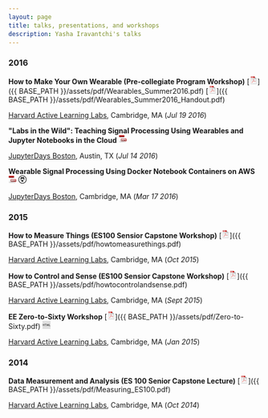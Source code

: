 ```yaml
---
layout: page
title: talks, presentations, and workshops
description: Yasha Iravantchi's talks
---
```




###  2016

**How to Make Your Own Wearable (Pre-collegiate Program Workshop)**
[![ppt](icons16/pdf-icon.png)]({{ BASE_PATH }}/assets/pdf/Wearables_Summer2016.pdf)
[![pdf](icons16/pdf-icon.png)]({{ BASE_PATH }}/assets/pdf/Wearables_Summer2016_Handout.pdf)

[Harvard Active Learning Labs](https://www.seas.harvard.edu/active-learning-labs), Cambridge, MA 
(_Jul 19 2016_)

**"Labs in the Wild": Teaching Signal Processing Using Wearables and Jupyter Notebooks in the Cloud**
[![ppt](icons16/ppt-icon.png)](https://docs.google.com/presentation/d/1bPhmXAmXpd-pwArVMlKfe34wDgWhY0wA56ERL6CSNcw/edit?usp=sharing)

[JupyterDays Boston](http://scipy2016.scipy.org/ehome/index.php?eventid=146062&tabid=332930&), Austin, TX
(_Jul 14 2016_)


**Wearable Signal Processing Using Docker Notebook Containers on AWS**
[![ppt](icons16/ppt-icon.png)](https://docs.google.com/presentation/d/1HDruA4y6GhSHER1Tn2E3vAsgH8QWqqO2YDrXbiCo1XQ/edit#slide=id.p)
[![github](icons16/github-icon.png)](https://github.com/odewahn/jdboston16)<br/>

[JupyterDays Boston](http://altbibl.io/gazette/jupyterdays-day-1/), Cambridge, MA
(_Mar 17 2016_)



###  2015


**How to Measure Things (ES100 Sensior Capstone Workshop)**
[![ppt](icons16/pdf-icon.png)]({{ BASE_PATH }}/assets/pdf/howtomeasurethings.pdf)

[Harvard Active Learning Labs](https://www.seas.harvard.edu/active-learning-labs), Cambridge, MA 
(_Oct 2015_)

**How to Control and Sense (ES100 Sensior Capstone Workshop)**
[![ppt](icons16/pdf-icon.png)]({{ BASE_PATH }}/assets/pdf/howtocontrolandsense.pdf)

[Harvard Active Learning Labs](https://www.seas.harvard.edu/active-learning-labs), Cambridge, MA 
(_Sept 2015_)

**EE Zero-to-Sixty Workshop**
[![ppt](icons16/pdf-icon.png)]({{ BASE_PATH }}/assets/pdf/Zero-to-Sixty.pdf)
[![html](icons16/html-icon.png)](https://www.seas.harvard.edu/teaching-labs/wintersession-2015)

[Harvard Active Learning Labs](https://www.seas.harvard.edu/active-learning-labs), Cambridge, MA 
(_Jan 2015_)



###  2014

**Data Measurement and Analysis (ES 100 Senior Capstone Lecture)**
[![ppt](icons16/pdf-icon.png)]({{ BASE_PATH }}/assets/pdf/Measuring_ES100.pdf)

[Harvard Active Learning Labs](https://www.seas.harvard.edu/active-learning-labs), Cambridge, MA 
(_Oct 2014_)

